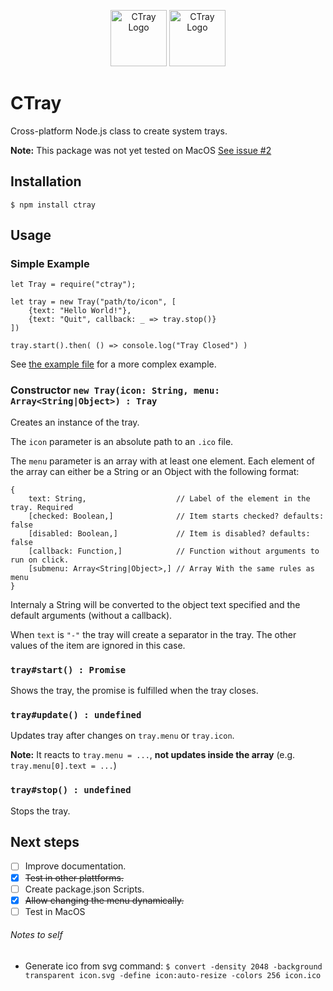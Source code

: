 <p align="center">
    <img src="https://raw.githubusercontent.com/diogoalmiro/ctray/main/ctray.svg" alt="CTray Logo" height="90">
    <img src="https://raw.githubusercontent.com/diogoalmiro/ctray/main/ctray-alert.svg" alt="CTray Logo" height="90">
</p>

# CTray

Cross-platform Node.js class to create system trays.

**Note:** This package was not yet tested on MacOS [See issue #2](https://github.com/diogoalmiro/ctray/issues/2)

## Installation

```$ npm install ctray```

## Usage

### Simple Example

```
let Tray = require("ctray");

let tray = new Tray("path/to/icon", [
    {text: "Hello World!"},
    {text: "Quit", callback: _ => tray.stop()}
])

tray.start().then( () => console.log("Tray Closed") )
```

See [the example file](example.js) for a more complex example.

### Constructor `new Tray(icon: String, menu: Array<String|Object>) : Tray`

Creates an instance of the tray.

The `icon` parameter is an absolute path to an `.ico` file.

The `menu` parameter is an array with at least one element. Each element of the array can either be a String or an Object with the following format:

```
{
    text: String,                    // Label of the element in the tray. Required
    [checked: Boolean,]              // Item starts checked? defaults: false
    [disabled: Boolean,]             // Item is disabled? defaults: false
    [callback: Function,]            // Function without arguments to run on click.
    [submenu: Array<String|Object>,] // Array With the same rules as menu
}
```
Internaly a String will be converted to the object text specified and the default arguments (without a callback).

When `text` is `"-"` the tray will create a separator in the tray. The other values of the item are ignored in this case.

### `tray#start() : Promise`

Shows the tray, the promise is fulfilled when the tray closes.

### `tray#update() : undefined`

Updates tray after changes on `tray.menu` or `tray.icon`. 

**Note:** It reacts to `tray.menu = ...`, **not updates inside the array** (e.g. `tray.menu[0].text = ...`)

### `tray#stop() : undefined`

Stops the tray.

## Next steps

 - [ ] Improve documentation.
 - [x] ~~Test in other plattforms.~~
 - [ ] Create package.json Scripts.
 - [x] ~~Allow changing the menu dynamically.~~
 - [ ] Test in MacOS

###### Notes to self

 - Generate ico from svg command:
   `$ convert -density 2048 -background transparent icon.svg -define icon:auto-resize -colors 256 icon.ico`
